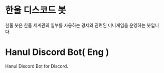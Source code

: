 # 한울 디스코드 봇
한울 봇은 한울 세계관의 일부를 사용하는 경제와 관련된 미니게임을 운영하는 봇입니다.
# Hanul Discord Bot( Eng )
Hanul Discord Bot for Discord.
